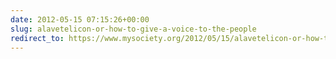 ```yaml
---
date: 2012-05-15 07:15:26+00:00
slug: alavetelicon-or-how-to-give-a-voice-to-the-people
redirect_to: https://www.mysociety.org/2012/05/15/alavetelicon-or-how-to-give-a-voice-to-the-people/
---
```

